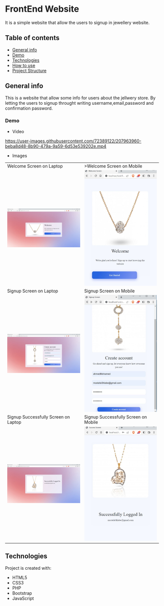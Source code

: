 # FrontEnd Website
It is a simple website that allow the users to signup in jewellery website.

## Table of contents
* [General info](#general-info)
* [Demo](#demo)
* [Technologies](#technologies)
* [How to use](#how-to-use)
* [Project Structure](#project-structure)

## General info
This is a website that allow some info for users about the jellwery store. By letting the users to signup throught writing username,email,password and confirmation password.  

### Demo
 * Video

https://user-images.githubusercontent.com/72389122/207963960-beba8d48-8b90-479a-9a59-6d53e539202e.mp4

* Images
<table>
  <tr>
    <td>Welcome Screen on Laptop</td>
     <td>>Welcome Screen on Mobile</td>
  </tr>
  <tr>
    <td><img src="screenshot/welcome_screen_laptop.jpg" width=240/></td>
    <td><img src="screenshot/welcome_screen_mobile.jpg" width=240/></td>
  </tr>
  <tr>
    <td>Signup Screen on Laptop</td>
     <td>Signup Screen on Mobile</td>
  </tr>
  <tr>
    <td><img src="screenshot/signup_screen_laptop.jpg" width=240></td>
    <td><img src="screenshot/signup_screen_mobile.jpg" width=240></td>
  </tr>
  <tr>
    <td>Signup Successfully Screen on Laptop </td>
    <td>Signup Successfully Screen on Mobile</td>
  </tr>
  <tr>
  <td><img src="screenshot/dignup_success_laptop.jpg" width=240></td>
    <td><img src="screenshot/signup_success_mobile.jpg" width=240></td>
  </tr>
 </table>


## Technologies
Project is created with:
* HTML5
* CSS3
* PHP
* Bootstrap
* JavaScript
